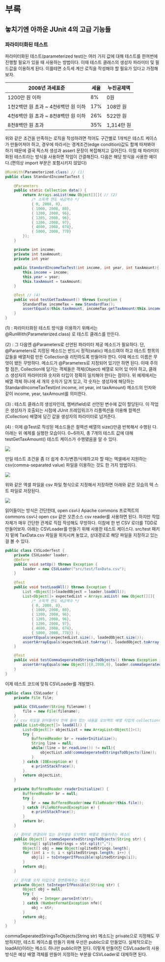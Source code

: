 # 부록

## 놓치기엔 아까운 JUnit 4의 고급 기능들

### 파라미터화된 테스트

파라미터화된 테스트(parameterized test)는 여러 가지 값에 대해 테스트를 한꺼번에 진행할 필요가 있을 때 사용하는 방법이다. 이때 테스트 클래스의 생성자 파라미터 및 필드값을 이용하게 된다. 이를테면 소득세 계산 로직을 작성해야 할 필요가 있다고 가정해보자.

| 2008년 과세표준                     | 세율 | 누진공제액 |
| ----------------------------------- | ---- | ---------- |
| 1200만 원 이하                      | 8%   | 0원        |
| 1천2백만 원 초과 ~ 4천6백만 원 이하 | 17%  | 108만 원   |
| 4천6백만 원 초과 ~ 8천8백만 원 이하 | 26%  | 522만 원   |
| 8천8백만 원 초과                    | 35%  | 1,314만 원 |

위와 같은 조건을 만족하는 로직을 작성하려면 적어도 구간별로 1개씩은 테스트 케이스가 만들어져야 하고, 경우에 따라서는 경계조건(edge condition)값도 함께 따져봐야 하기 때문에 결국 픽스처 생성과 assert 문장이 복잡해지고 길어진다. 이럴 때 파라미터화된 테스트라는 방식을 사용하면 작업이 간결해진다. 다음은 해당 방식을 사용한 예이다.(편의상 import 부분은 포함시키지 않았다)

```java
@RunWith(Parameterized.class) // (1)
public class StandardIncomeTaxTest {
    
    @Parameters
    public static Collection data() {
        return Arrays.asList(new Object[][]{ // (2)
            /* 소득액 연도 세금액수 */
            { 0, 2008, 0},
            { 1000, 2008, 80},
            { 1200, 2008, 96},
            { 1205, 2008, 96},
            { 1206, 2008, 97},
            { 4600, 2008, 674},
            { 5000, 2008, 778}
        });
    }

    private int income;
    private int taxAmount;
    private int year
        
    public StandardIncomeTaxTest(int income, int year, int taxAmount){ // (3)
        this.income = income;
        this.year = year;
        this.taxAmount = taxAmount;
    }

    @Test // (4)
    public void testGetTaxAmount() throws Exception {
        StandardTax incomeTax = new StandardTax();
        assertEquals(this.taxAmount, incomeTax.getTaxAmount(this.income));
    }
}
```

(1) : 파라미터화된 테스트 방식을 이용하기 위해서는 @RunWith(Parameterized.class) 로 테스트 클래스를 만든다.

(2) : 그 다음엔 @Parameters로 선언된 파라미터 제공 메소드가 필요하다. 단, @Parameters로 지정된 메소드는 반드시 정적(static) 메소드여야 하고 테스트 항목의 값들을 배열처럼 만든 Collection을 리턴하도록 만들어야 한다. 이때 메소드 이름은 무엇이 됐든 무방하다. 메소드가 @Parameters로 지정되어 있기만 하면 된다. 이때 주의할 점은, Collection에 담기는 객체들은 객체(Object) 배열로 되어 있 어야 하고, 클래스 생성자의 파라미터와 숫자와 타입이 정확히 일치해야 한다는 점이다. 위 예제에서는 배열 객체 하나에 세 개의 숫자가 담겨 있고, 각 숫자는 생성자에 해당하는 StandardIncomeTaxTest(int income, int year, int taxAmount) 메소드의 인자와 같이 income, year, taxAmount를 의미한다.

(3) : 테스트 클래스의 생성자인데, 멤버(field)로 선언된 변수에 값이 할당된다. 이 작업은 생성자가 호출되는 시점에 JUnit 프레임워크가 리플렉션을 이용해 컬렉션 (Collection) 배열에 담긴 값을 생성자의 파라미터로 넘겨준다.

(4) : 이제 @Test로 작성된 메소드들은 컬렉션 배열의 size()만큼 반복해서 수행된 다. 아래는 위 예제를 실행한 모습이다. 0~6까지, 총 7개의 테스트 값에 대해 testGetTaxAmount() 테스트 케이스가 수행됐음을 알 수 있다.

![](../images/11-1.jpg)

만일 테스트 조건을 좀 더 쉽게 추가/변경/삭제하고자 할 때는 엑셀에서 지원하는 csv(comma-separated value) 파일을 이용하는 것도 한 가지 방법이다.

![](../images/11-2.jpg)

위와 같은 엑셀 파일을 csv 파일 형식으로 지정해서 저장하면 아래와 같은 모습의 텍 스트 파일로 저장된다.

![](../images/11-3.jpg)

읽어들이는 방식은 간단한데, open csv나 Apache commons 프로젝트의 commons csv나 open csv 같은 오픈소스 csv reader를 사용하면 된다. 하지만 작업 자체가 매우 간단한 관계로 직접 작성해도 무방하다. 이참에 한 번 CSV 로더를 TDD로 만들어보자. 아래는 CSVLoader를 만들기 위해 사용한 테스트 케이스다. src/test 패키지 밑에 TaxData.csv 파일을 위치시켜 놓았고, 상대경로로 해당 파일을 지정하고 있는 걸 볼 수 있다.

```java
public class CVSLoderTest {
    private CSVLoader loader;
    @Before
    public void setUp() throws Exception {
        loader = new CSVLoader("src/test/TaxData.csv");
    }
    
    @Test
    public void testLoadAll() throws Exception {
        List <Object[]>loadedObject = loader.loadAll();
        List<Object[]> expectedList = Arrays.asList( new Object[][]{
            /* 소득액 연도 세금액수 */
            { 0, 2008, 0},
            { 1000, 2008, 80},
            { 1200, 2008, 96},
            { 1205, 2008, 96},
            { 1206, 2008, 97},
            { 4600, 2008, 674},
            { 5000, 2008, 778}} );
        assertEquals(expectedList.size(), loadedObject.size());
        assertArrayEquals(expectedList.toArray(), loadedObject.toArray());
    }

    @Test
    public void testCommaSeperatedStringsToObjects() throws Exception {
        assertArrayEquals(new Object[]{0,2008,0}, loader.commaSeperatedStringsToObjects("0,2008,0"));
    }
} 
```

이제 테스트 코드에 맞춰 CSVLoader를 개발했다.

```java
public class CSVLoader {
    private File file;
    
    public CSVLoader(String filename) {
        file = new File(filename);
    }
    // csv 파일을 읽어들여서 안에 들어 있는 내용을 오브젝트 배열 타입의 collection에 담는다.
    public List<Object[]> loadAll() {
        List<Object[]> objectList = new ArrayList<Object[]>();
        try {
            BufferedReader br = readerInitialize();
            String line = null;
            while((line = br.readLine()) != null){
                objectList.add(commaSeperatedStringsToObjects(line));
            }
        } catch (IOException e) {
            e.printStackTrace();
        }
        return objectList;
    }
    
    private BufferedReader readerInitialize() {
        BufferedReader br = null;
        try {
            br = new BufferedReader(new FileReader(this.file));
        } catch (FileNotFoundException e) {
            e.printStackTrace();
        }
        return br;
    }

    // 콤마로 연결되어 있는 문자열을 오브젝트 배열로 만들어주는 메소드
    public Object[] commaSeperatedStringsToObjects(String str) {
        String[] splitedStrings = str.split(",");
        Object[] obj = new Object[splitedStrings.length];
        for (int i = 0; i < splitedStrings.length; i++) {
            obj[i] = toIntegerIfPossible(splitedStrings[i]);
        }
        return obj;
    }
    
    // 문자를 숫자 타입으로 형변환해주는 메소드
    private Object toIntegerIfPossible(String str) {
        Object obj = null;
        try {
            obj = Integer.parseInt(str);
        } catch (NumberFormatException nfe){
            obj = str;
        }
        return obj;
    }
}
```

commaSeperatedStringsToObjects(String str) 메소드는 private으로 지정해도 무방하지만, 테스트 케이스를 만들기 위해 우선은 public으로 만들었다. 실제적으로는 loadAll()이라는 메소드 하나만 public이면 된다. 이렇게 만들어진 CSVLoader의 사용 방식은 예상 배열 객체를 만들어 지정하는 부분을 CSVLoader로 대체하면 된다.